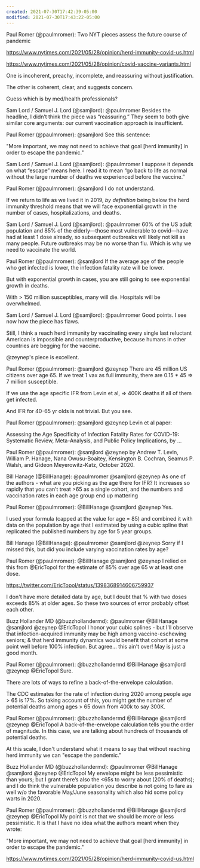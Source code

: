 ```yaml
---
created: 2021-07-30T17:42:39-05:00
modified: 2021-07-30T17:43:22-05:00
---
```


Paul Romer (@paulmromer): Two NYT pieces assess the future course of pandemic

https://www.nytimes.com/2021/05/28/opinion/herd-immunity-covid-us.html

https://www.nytimes.com/2021/05/28/opinion/covid-vaccine-variants.html

One is incoherent, preachy, incomplete, and reassuring without justification. 

The other is coherent, clear, and suggests concern. 

Guess which is by med/health professionals?

Sam Lord / Samuel J. Lord (@samjlord): @paulmromer Besides the headline, I didn’t think the piece was “reassuring.” They seem to both give similar core arguments: our current vaccination approach is insufficient.

Paul Romer (@paulmromer): @samjlord See this sentence: 

"More important, we may not need to achieve that goal [herd immunity] in order to escape the pandemic."

Sam Lord / Samuel J. Lord (@samjlord): @paulmromer I suppose it depends on what “escape” means here. I read it to mean “go back to life as normal without the large number of deaths we experienced before the vaccine.”

Paul Romer (@paulmromer): @samjlord I do not understand. 

If we  return to life as we lived it in 2019, *by definition* being below the herd immunity threshold means that we will face exponential growth in the number of cases, hospitalizations, and deaths.

Sam Lord / Samuel J. Lord (@samjlord): @paulmromer 60% of the US adult population and 85% of the elderly—those most vulnerable to covid—have had at least 1 dose already, so subsequent outbreaks will likely not kill as many people. Future outbreaks may be no worse than flu. Which is why we need to vaccinate the world.

Paul Romer (@paulmromer): @samjlord If the average age of the people who get infected is lower, the infection fatality rate will be lower. 

But with exponential growth in cases, you are still going to see exponential growth in deaths. 

With > 150 million susceptibles, many will die. Hospitals will be overwhelmed.

Sam Lord / Samuel J. Lord (@samjlord): @paulmromer Good points. I see now how the piece has flaws.

Still, I think a reach herd immunity by vaccinating every single last reluctant American is impossible and counterproductive, because humans in other countries are begging for the vaccine.

@zeynep's piece is excellent.

Paul Romer (@paulmromer): @samjlord @zeynep There are 45 million US citizens over age 65. If we treat 1 vax as full immunity, there are 0.15 * 45 => 7 million susceptible. 

If we use the age specific IFR from Levin et al, => 400K deaths if all of them get infected.

And IFR for 40-65 yr olds is not trivial. But you see.

Paul Romer (@paulmromer): @samjlord @zeynep Levin et al paper: 

Assessing the Age Specificity of Infection Fatality Rates for COVID-19: Systematic Review, Meta-Analysis, and Public Policy Implications, by ...

Paul Romer (@paulmromer): @samjlord @zeynep by Andrew T. Levin, William P. Hanage, Nana Owusu-Boaitey, Kensington B. Cochran, Seamus P. Walsh, and Gideon Meyerowitz-Katz, October 2020.

Bill Hanage (@BillHanage): @paulmromer @samjlord @zeynep As one of the authors - what are you picking as the age there for IFR? It increases so rapidly that you can’t treat >65 as a single cohort, and the numbers and vaccination rates in each age group end up mattering

Paul Romer (@paulmromer): @BillHanage @samjlord @zeynep Yes. 

I used your formula (capped at the value for age = 85) and combined it with data on the population by age that I estimated by using a cubic spline that replicated the published numbers by age for 5 year groups.

Bill Hanage (@BillHanage): @paulmromer @samjlord @zeynep Sorry if I missed this, but did you include varying vaccination rates by age?

Paul Romer (@paulmromer): @BillHanage @samjlord @zeynep I relied on this from @EricTopol for the estimate of 85% over age 65 w at least one dose.

https://twitter.com/EricTopol/status/1398368914606759937

I don't have more detailed data by age, but I doubt that % with two doses exceeds 85% at older ages. So these two sources of error probably offset each other.

Buzz Hollander MD (@buzzhollandermd): @paulmromer @BillHanage @samjlord @zeynep @EricTopol I honor your cubic splines - but I'll observe that infection-acquired immunity may be high among vaccine-eschewing seniors; & that herd immunity dynamics would benefit that cohort at some point well before 100% infection.
But agree... this ain't over! May is just a good month.

Paul Romer (@paulmromer): @buzzhollandermd @BillHanage @samjlord @zeynep @EricTopol Sure. 

There are lots of ways to refine a back-of-the-envelope calculation. 

The CDC estimates for the rate of infection during 2020 among people age > 65 is 17%. So taking account of this, you might get the number of potential deaths among ages > 65 down from 400k to say 300K.

Paul Romer (@paulmromer): @buzzhollandermd @BillHanage @samjlord @zeynep @EricTopol A back-of-the-envelope calculation tells you the order of magnitude. In this case, we are talking about hundreds of thousands of potential deaths. 

At this scale, I don't understand what it means to say that without reaching herd immunity we can "escape the pandemic."

Buzz Hollander MD (@buzzhollandermd): @paulmromer @BillHanage @samjlord @zeynep @EricTopol My envelope might be less pessimistic than yours;
but I grant there’s also the <65s to worry about (20% of deaths);
and I do think the vulnerable population you describe is not going to fare as well w/o the favorable May/June seasonality which also hid some policy warts in 2020.

Paul Romer (@paulmromer): @buzzhollandermd @BillHanage @samjlord @zeynep @EricTopol My point is not that we should be more or less pessimistic. It is that I have no idea what the authors meant when they wrote: 

"More important, we may not need to achieve that goal [herd immunity] in order to escape the pandemic."

https://www.nytimes.com/2021/05/28/opinion/herd-immunity-covid-us.html
